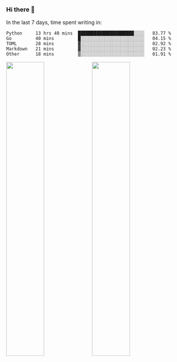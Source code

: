 ### Hi there 👋

In the last 7 days, time spent writing in:

<!--START_SECTION:waka-->
```text
Python     13 hrs 40 mins  █████████████████████░░░░   83.77 % 
Go         40 mins         █░░░░░░░░░░░░░░░░░░░░░░░░   04.15 % 
TOML       28 mins         ▓░░░░░░░░░░░░░░░░░░░░░░░░   02.92 % 
Markdown   21 mins         ▓░░░░░░░░░░░░░░░░░░░░░░░░   02.23 % 
Other      18 mins         ▒░░░░░░░░░░░░░░░░░░░░░░░░   01.91 % 
```
<!--END_SECTION:waka-->

<img src="https://wakatime.com/share/@jimtje/5d0c92de-08f8-4a72-8f2f-6a9693d1e318.svg" width=45% height=45%> <img src="https://wakatime.com/share/@jimtje/501498ae-bda5-4da7-a89d-b40bcdd5556d.svg" width=45% height=45%>
